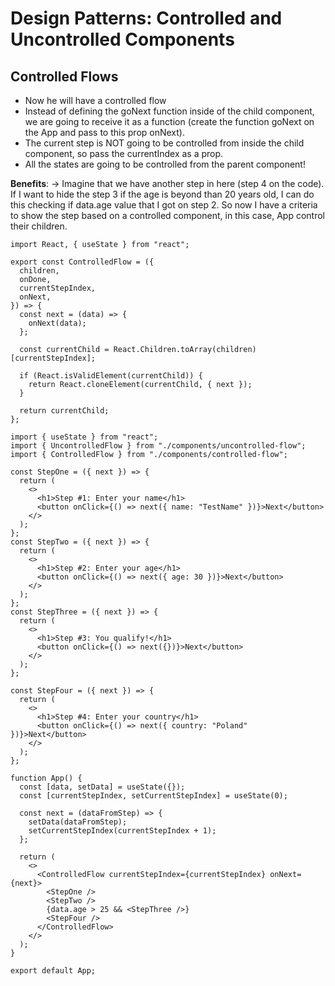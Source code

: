 # Design Patterns: Controlled and Uncontrolled Components

## Controlled Flows
- Now he will have a controlled flow
- Instead of defining the goNext function inside of the child component, we are going to receive it as a function (create the function goNext on the App and pass to this prop onNext).
- The current step is NOT going to be controlled from inside the child component, so pass the currentIndex as a prop.
- All the states are going to be controlled from the parent component!

**Benefits**: 
  -> Imagine that we have another step in here (step 4 on the code). If I want to hide the step 3 if the age is beyond than 20 years old, I can do this checking if data.age value that I got on step 2. So now I have a criteria to show the step based on a controlled component, in this case, App control their children.


  ```
  import React, { useState } from "react";

  export const ControlledFlow = ({
    children,
    onDone,
    currentStepIndex,
    onNext,
  }) => {
    const next = (data) => {
      onNext(data);
    };

    const currentChild = React.Children.toArray(children)[currentStepIndex];

    if (React.isValidElement(currentChild)) {
      return React.cloneElement(currentChild, { next });
    }

    return currentChild;
  };
  ```

  ```
  import { useState } from "react";
  import { UncontrolledFlow } from "./components/uncontrolled-flow";
  import { ControlledFlow } from "./components/controlled-flow";

  const StepOne = ({ next }) => {
    return (
      <>
        <h1>Step #1: Enter your name</h1>
        <button onClick={() => next({ name: "TestName" })}>Next</button>
      </>
    );
  };
  const StepTwo = ({ next }) => {
    return (
      <>
        <h1>Step #2: Enter your age</h1>
        <button onClick={() => next({ age: 30 })}>Next</button>
      </>
    );
  };
  const StepThree = ({ next }) => {
    return (
      <>
        <h1>Step #3: You qualify!</h1>
        <button onClick={() => next({})}>Next</button>
      </>
    );
  };

  const StepFour = ({ next }) => {
    return (
      <>
        <h1>Step #4: Enter your country</h1>
        <button onClick={() => next({ country: "Poland" })}>Next</button>
      </>
    );
  };

  function App() {
    const [data, setData] = useState({});
    const [currentStepIndex, setCurrentStepIndex] = useState(0);

    const next = (dataFromStep) => {
      setData(dataFromStep);
      setCurrentStepIndex(currentStepIndex + 1);
    };

    return (
      <>
        <ControlledFlow currentStepIndex={currentStepIndex} onNext={next}>
          <StepOne />
          <StepTwo />
          {data.age > 25 && <StepThree />}
          <StepFour />
        </ControlledFlow>
      </>
    );
  }

  export default App;
```
